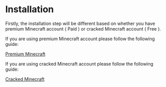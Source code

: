 # Installation

Firstly, the installation step will be different based on whether you have premium Minecraft account ( Paid ) or cracked Minecraft account ( Free ).

If you are using premium Minecraft account please follow the following guide:

[Premium Minecraft](premium-minecraft.md)

If you are using cracked Minecraft account please follow the following guide:

[Cracked Minecraft](cracked-minecraft.md)
